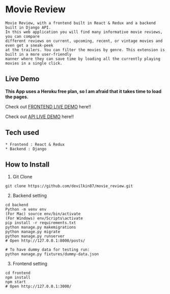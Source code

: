 # Movie Review

```
Movie Review, with a frontend built in React & Redux and a backend built in Django API.
In this web application you will find many informative movie reviews, you can compare
different reviews on current, upcoming, recent, or vintage movies and even get a sneak-peek
at the trailers. You can filter the movies by genre. This extension is built in a more user-friendly
manner where they can save time by loading all the currently playing movies in a single click.
```

## Live Demo

**This App uses a Heroku free plan, so I am afraid that it takes time to load the pages.**

Check out [FRONTEND LIVE DEMO](https://frontend-movie-review.herokuapp.com/) here!!

Check out [API LIVE DEMO](https://frontend-movie-review.herokuapp.com/) here!!

## Tech used

```
* Frontend : React & Redux
* Backend : Django
```

## How to Install

1. Git Clone

```
git clone https://github.com/devilkin87/movie_review.git
```

2. Backend setting

```
cd backend
Python -m venv env
(For Mac) source env/bin/activate
(For Windows) env/Scripts\activate
pip install -r requirements.txt
python manage.py makemigrations
python manage.py migrate
python manage.py runserver
# Open http://127.0.0.1:8000/posts/

# To have dummy data for testing run:
python manage.py fixtures/dummy-data.json
```

3. Frontend setting

```
cd frontend
npm install
npm start
# Open http://127.0.0.1:3000/
```

